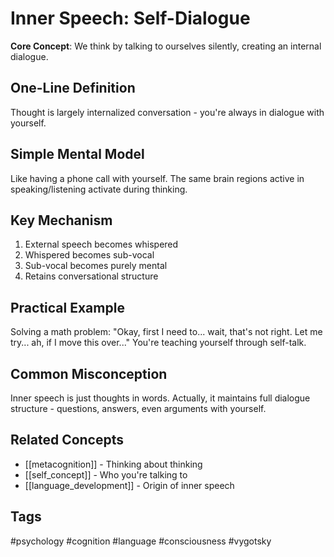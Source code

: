 # Inner Speech: Self-Dialogue

**Core Concept**: We think by talking to ourselves silently, creating an internal dialogue.

## One-Line Definition
Thought is largely internalized conversation - you're always in dialogue with yourself.

## Simple Mental Model
Like having a phone call with yourself. The same brain regions active in speaking/listening activate during thinking.

## Key Mechanism
1. External speech becomes whispered
2. Whispered becomes sub-vocal
3. Sub-vocal becomes purely mental
4. Retains conversational structure

## Practical Example
Solving a math problem: "Okay, first I need to... wait, that's not right. Let me try... ah, if I move this over..." You're teaching yourself through self-talk.

## Common Misconception
Inner speech is just thoughts in words. Actually, it maintains full dialogue structure - questions, answers, even arguments with yourself.

## Related Concepts
- [[metacognition]] - Thinking about thinking
- [[self_concept]] - Who you're talking to
- [[language_development]] - Origin of inner speech

## Tags
#psychology #cognition #language #consciousness #vygotsky